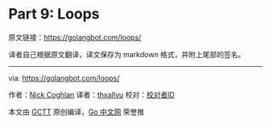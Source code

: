 
# Part 9: Loops

原文链接：https://golangbot.com/loops/

译者自己根据原文翻译，译文保存为 markdown 格式，并附上尾部的签名。

----------------

via: https://golangbot.com/loops/

作者：[Nick Coghlan](https://golangbot.com/about/)
译者：[thxallvu](https://github.com/thxallvu)
校对：[校对者ID](https://github.com/校对者ID)

本文由 [GCTT](https://github.com/studygolang/GCTT) 原创编译，[Go 中文网](https://studygolang.com/) 荣誉推
